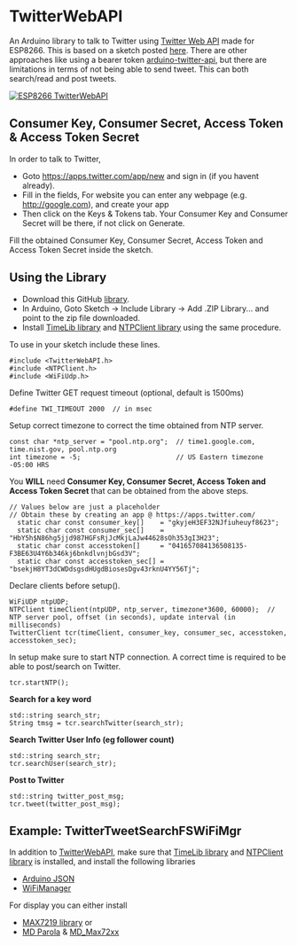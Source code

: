 # TwitterWebAPI

An Arduino library to talk to Twitter using [Twitter Web API](https://dev.twitter.com/overview/api) made for ESP8266. This is based on a sketch posted [here](https://github.com/soramimi/ESP8266Tweet). There are other approaches like using a bearer token [arduino-twitter-api](https://github.com/witnessmenow/arduino-twitter-api), but there are limitations in terms of not being able to send tweet. This can both search/read and post tweets.

[![ESP8266 TwitterWebAPI](https://img.youtube.com/vi/ZDGhFYGj5tc/0.jpg)](https://www.youtube.com/watch?v=ZDGhFYGj5tc)

## Consumer Key, Consumer Secret, Access Token & Access Token Secret
In order to talk to Twitter,

* Goto https://apps.twitter.com/app/new and sign in (if you havent already).
* Fill in the fields, For website you can enter any webpage (e.g. http://google.com), and create your app
* Then click on the Keys & Tokens tab. Your Consumer Key and Consumer Secret will be there, if not click on Generate.

Fill the obtained Consumer Key, Consumer Secret, Access Token and Access Token Secret inside the sketch.

## Using the Library
* Download this GitHub [library](https://github.com/debsahu/TwitterWebAPI/archive/master.zip).
* In Arduino, Goto Sketch -> Include Library -> Add .ZIP Library... and point to the zip file downloaded.
* Install [TimeLib library](https://github.com/PaulStoffregen/Time) and [NTPClient library](https://github.com/arduino-libraries/NTPClient) using the same procedure.

To use in your sketch include these lines.
```
#include <TwitterWebAPI.h>
#include <NTPClient.h>
#include <WiFiUdp.h>
```
Define Twitter GET request timeout (optional, default is 1500ms)
```
#define TWI_TIMEOUT 2000  // in msec
```
Setup correct timezone to correct the time obtained from NTP server.
```
const char *ntp_server = "pool.ntp.org";  // time1.google.com, time.nist.gov, pool.ntp.org
int timezone = -5;                        // US Eastern timezone -05:00 HRS
```
You **WILL** need **Consumer Key, Consumer Secret, Access Token and Access Token Secret** that can be obtained from the above steps. 
```
// Values below are just a placeholder
// Obtain these by creating an app @ https://apps.twitter.com/
  static char const consumer_key[]    = "gkyjeH3EF32NJfiuheuyf8623";
  static char const consumer_sec[]    = "HbY5h$N86hg5jjd987HGFsRjJcMkjLaJw44628sOh353gI3H23";
  static char const accesstoken[]     = "041657084136508135-F3BE63U4Y6b346kj6bnkdlvnjbGsd3V";
  static char const accesstoken_sec[] = "bsekjH8YT3dCWDdsgsdHUgdBiosesDgv43rknU4YY56Tj";
```
Declare clients before setup().
```
WiFiUDP ntpUDP;
NTPClient timeClient(ntpUDP, ntp_server, timezone*3600, 60000);  // NTP server pool, offset (in seconds), update interval (in milliseconds)
TwitterClient tcr(timeClient, consumer_key, consumer_sec, accesstoken, accesstoken_sec);
```
In setup make sure to start NTP connection. A correct time is required to be able to post/search on Twitter.
```
tcr.startNTP();
```
**Search for a key word**
```
std::string search_str;
String tmsg = tcr.searchTwitter(search_str);
```
**Search Twitter User Info (eg follower count)**
```
std::string search_str;
tcr.searchUser(search_str);
```
**Post to Twitter**
```
std::string twitter_post_msg;
tcr.tweet(twitter_post_msg);
```
## Example: TwitterTweetSearchFSWiFiMgr
In addition to [TwitterWebAPI](https://github.com/debsahu/TwitterWebAPI), make sure that [TimeLib library](https://github.com/PaulStoffregen/Time) and [NTPClient library](https://github.com/arduino-libraries/NTPClient) is installed, and install the following libraries 
* [Arduino JSON](https://github.com/bblanchon/ArduinoJson)
* [WiFiManager](https://github.com/tzapu/WiFiManager)

For display you can either install
* [MAX7219 library](https://github.com/SensorsIot/MAX7219-4-digit-display-for-ESP8266) 
or 
* [MD Parola](https://github.com/MajicDesigns/MD_Parola) & [MD_Max72xx](https://github.com/MajicDesigns/MD_MAX72xx)
